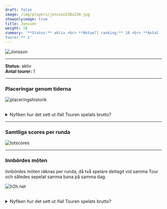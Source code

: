```yaml
---  
draft: false  
image: /img/players/jonsson230x230.jpg  
showonlyimage: true  
title: Jonsson  
weight: 10  
summary: '**Status:** aktiv <br> **Aktuell ranking:** 10 <br> **Antal
Tourer:** 1'  
---
```


![Jonsson](/img/players/jonsson230x230.jpg)

------------------------------------------------------------------------

**Status:** aktiv  
**Antal tourer:** 1

------------------------------------------------------------------------

### Placeringar genom tiderna

![placeringshistorik](/playerstats/Jonsson.placing.net.png) <br><br>
<details> <summary>Nyfiken hur det sett ut ifall Touren spelats
brutto?</summary> <p>

![placeringshistorik](/playerstats/Jonsson.placing.gross.png) </p>
</details>

------------------------------------------------------------------------

### Samtliga scores per runda

![totscores](/playerstats/Jonsson.totscores.png)

------------------------------------------------------------------------

### Innbördes möten

Innbördes möten räknas per runda, då två spelare deltagit vid samma Tour
och således sepelat samma bana på samma dag.

![h2h.net](/playerstats/Jonsson.h2h.net.png) <br><br> <details>
<summary>Nyfiken hur det sett ut ifall Touren spelats brutto?</summary>
<p>

![h2h.gross](/playerstats/Jonsson.h2h.gross.png) </p> </details>
